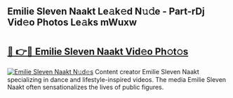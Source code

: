 ## Emilie Sleven Naakt Le𝚊k𝚎d N𝚞𝚍e - Part-rDj Vid𝚎o Photos Le𝚊ks mWuxw

# <h2><a href="http://fb7dx7w.evod.top/?m=Emilie+Sleven+Naakt">🔗 👉🔴 Emilie Sleven Naakt Vid𝚎o Ph𝚘t𝚘s</a></h2>

[![Emilie Sleven Naakt N𝚞d𝚎s](https://i.imgur.com/8V9OHl7.gif)](http://fb7dx7w.evod.top/?m=Emilie+Sleven+Naakt)
Content creator Emilie Sleven Naakt specializing in dance and lifestyle-inspired videos. The media Emilie Sleven Naakt often sensationalizes the lives of public figures. 
